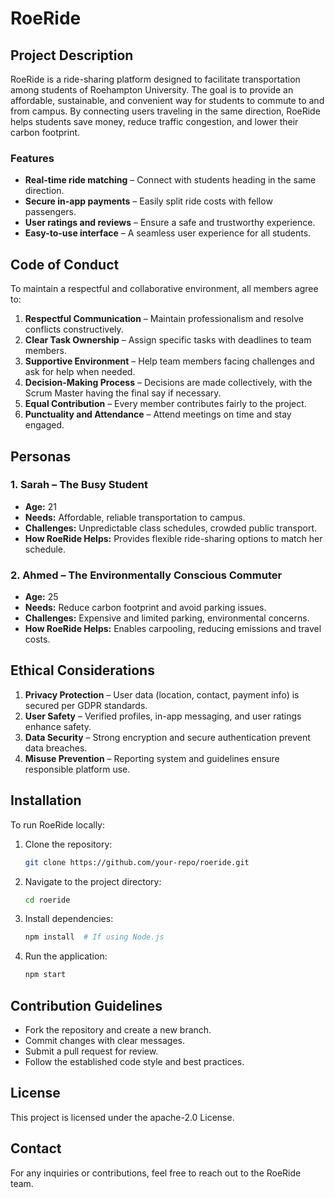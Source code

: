 # RoeRide

## Project Description
RoeRide is a ride-sharing platform designed to facilitate transportation among students of Roehampton University. The goal is to provide an affordable, sustainable, and convenient way for students to commute to and from campus. By connecting users traveling in the same direction, RoeRide helps students save money, reduce traffic congestion, and lower their carbon footprint.

### Features
- **Real-time ride matching** – Connect with students heading in the same direction.
- **Secure in-app payments** – Easily split ride costs with fellow passengers.
- **User ratings and reviews** – Ensure a safe and trustworthy experience.
- **Easy-to-use interface** – A seamless user experience for all students.

## Code of Conduct
To maintain a respectful and collaborative environment, all members agree to:
1. **Respectful Communication** – Maintain professionalism and resolve conflicts constructively.
2. **Clear Task Ownership** – Assign specific tasks with deadlines to team members.
3. **Supportive Environment** – Help team members facing challenges and ask for help when needed.
4. **Decision-Making Process** – Decisions are made collectively, with the Scrum Master having the final say if necessary.
5. **Equal Contribution** – Every member contributes fairly to the project.
6. **Punctuality and Attendance** – Attend meetings on time and stay engaged.

## Personas
### 1. Sarah – The Busy Student
- **Age:** 21
- **Needs:** Affordable, reliable transportation to campus.
- **Challenges:** Unpredictable class schedules, crowded public transport.
- **How RoeRide Helps:** Provides flexible ride-sharing options to match her schedule.

### 2. Ahmed – The Environmentally Conscious Commuter
- **Age:** 25
- **Needs:** Reduce carbon footprint and avoid parking issues.
- **Challenges:** Expensive and limited parking, environmental concerns.
- **How RoeRide Helps:** Enables carpooling, reducing emissions and travel costs.

## Ethical Considerations
1. **Privacy Protection** – User data (location, contact, payment info) is secured per GDPR standards.
2. **User Safety** – Verified profiles, in-app messaging, and user ratings enhance safety.
3. **Data Security** – Strong encryption and secure authentication prevent data breaches.
4. **Misuse Prevention** – Reporting system and guidelines ensure responsible platform use.

## Installation
To run RoeRide locally:
1. Clone the repository:
   ```bash
   git clone https://github.com/your-repo/roeride.git
   ```
2. Navigate to the project directory:
   ```bash
   cd roeride
   ```
3. Install dependencies:
   ```bash
   npm install  # If using Node.js
   ```
4. Run the application:
   ```bash
   npm start
   ```

## Contribution Guidelines
- Fork the repository and create a new branch.
- Commit changes with clear messages.
- Submit a pull request for review.
- Follow the established code style and best practices.

## License
This project is licensed under the apache-2.0 License.

## Contact
For any inquiries or contributions, feel free to reach out to the RoeRide team.

